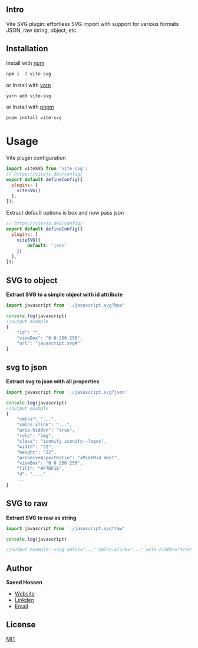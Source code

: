 ## Intro
Vite SVG plugin: effortless SVG import with support for various formats JSON, raw string, object, etc.

## Installation
Install with [npm](https://www.npmjs.com/)
```sh
npm i -D vite-svg
```
or Install with [yarn](https://www.npmjs.com/package/yarn)
```sh
yarn add vite-svg
```
or Install with [pnpm](https://www.npmjs.com/package/pnpm)
```sh
pnpm install vite-svg
```

# Usage
Vite plugin configuration 
````js
import viteSVG from 'vite-svg';
// https://vitejs.dev/config/
export default defineConfig({
  plugins: [
    viteSVG()
  ],
});
````
Extract default options is box and now pass json 
````js
// https://vitejs.dev/config/
export default defineConfig({
  plugins: [
    viteSVG({
        default: 'json'
    })
  ],
});
````
## SVG to object
**Extract SVG to a simple object with id attribute**
```js
import javascript from './javascript.svg?box'

console.log(javascript)
//output example
{
    "id": "",
    "viewBox": "0 0 256 256",
    "url": "javascript.svg#"
}
```
## svg to json
**Extract svg to json with all properties**
````js
import javascript from './javascript.svg?json'

console.log(javascript)
//output example
{
    "xmlns": "...",
    "xmlns:xlink": "...",
    "aria-hidden": "true",
    "role": "img",
    "class": "iconify iconify--logos",
    "width": "32",
    "height": "32",
    "preserveAspectRatio": "xMidYMid meet",
    "viewBox": "0 0 256 256",
    "fill": "#F7DF1E",
    "d": "...."
    ...
}
````

## SVG to raw
**Extract SVG to raw as string**
````js
import javascript from './javascript.svg?raw'

console.log(javascript)

//output example: <svg xmlns="..." xmlns:xlink="..." aria-hidden="true" role="img" class="iconify iconify--logos" width="32" height="32"  viewBox="0 0 256 256"><path fill="#F7DF1E" d="..."></path><path d="....."></path></svg>
````

## Author
**Saeed Hossen**

-   [Website](https://appsaeed.github.io)
-   [Linkden](https://www.linkedin.com/in/appsaeed)
-   [Email](appsaeed7@gmail.com)


## License

[MIT](LICENSE)